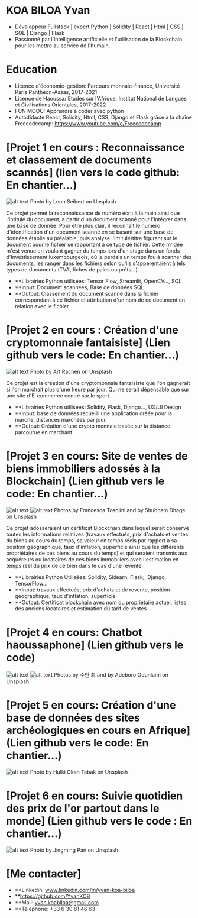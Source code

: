 # KOA BILOA Yvan 
* Développeur Fullstack | expert Python | Solidity | React | Html | CSS | SQL | Django | Flask
* Passionné par l'intelligence artificielle et l'utilisation de la Blockchain pour les mettre au service de l'humain. 

# Education
* Licence d'économie-gestion: Parcours monnaie-finance, Université Paris Panthéon-Assas, 2017-2021
* Licence de Haoussa/ Etudes sur l'Afrique, Institut National de Langues et Civilisations Orientales, 2017-2022
* FUN MOOC: Apprendre à coder avec python
* Autodidacte React, Solidity, Html, CSS, Django et Flask grâce à la chaîne Freecodecamp: https://www.youtube.com/c/Freecodecamp

# [Projet 1 en cours : Reconnaissance et classement de documents scannés] (lien vers le code github: En chantier...)
![alt text](leon-seibert-9i5eqBarv-k-unsplash.jpg)
Photo by Leon Seibert on Unsplash

Ce projet permet la reconnaissance de numéro écrit à la main ainsi que l'intitulé du document, à partir d'un document scanné pour l'intégrer dans une base de donnée. Pour être plus clair, il reconnaît le numéro d'identification d'un document scanné en se basant sur une base de données établie au préalable, puis analyse l'intitulé/titre figurant sur le document pour le fichier se rapportant à ce type de fichier. Cette m'idée m'est venue en voulant gagner du temps lors d'un stage dans un fonds d'investissement luxembourgeois, où je perdais un temps fou à scanner des documents, les ranger dans les fichiers selon qu'ils s'apperentaient à tels types de documents (TVA, fiches de paies ou prêts...). 
* **Librairies Python utilisées: Tensor Flow, Streamlit, OpenCV..., SQL
* **Input: Document scannées, Base de données SQL
* **Output: Classement du document scanné dans la fichier correspondant à ce fichier et attribution d'un nom de ce document en relation avec le fichier

# [Projet 2 en cours : Création d'une cryptomonnaie fantaisiste] (Lien github vers le code: En chantier...)
![alt text](art-rachen-yJpjLD3c9bU-unsplash.jpg)
Photo by Art Rachen on Unsplash  

Ce projet est la création d'une cryptomonnaie fantaisiste que l'on gagnerait si l'on marchait plus d'une heure par jour. Qui ne serait dépensable que sur une site d'E-commerce centré sur le sport. 
* **Librairies Python utilisées: Solidity, Flask, Django..., UX/UI Design 
* **Input: base de données recueilli une application créée pour la marche, distances marchées par jour. 
* **Output: Création d'une crypto monnaie basée sur la distance parcourue en marchant

# [Projet 3 en cours: Site de ventes de biens immobiliers adossés à la Blockchain] (Lien github vers le code: En chantier...)
![alt text](francesca-tosolini-tHkJAMcO3QE-unsplash.jpg)
![alt text](shubham-dhage-T9rKvI3N0NM-unsplash.jpg)
Photos by Francesca Tosolini and by Shubham Dhage on Unsplash

Ce projet adosseraient un certificat Blockchain dans lequel serait conservé toutes les informations relatives (travaux effectués, prix d'achats et ventes du biens au cours du temps, sa valeur en temps réels par rapport à sa position géographique, taux d'inflation, superficie ainsi que les différents propriétaires de ces biens au cours du temps) et qui seraient transmis aux acquéreurs ou locataires de ces biens immobiliers avec l'estimation en temps réel du prix de ce bien dans le cas d'une revente. 
* **Librairies Python Utilisées: Solidity, Sklearn, Flask;, Django, TensorFlow...
* **Input: travaux effectués, prix d'achats et de revente, position géographique, taux d'inflation, superficie
* **Output: Certificat blockchain avec nom du propriétaire actuel, listes des anciens locataires et estimation du tarif de ventes

# [Projet 4 en cours: Chatbot haoussaphone] (Lien github vers le code)
![alt text](suanmoo-tXB7yfP9gg0-unsplash.jpg)
![alt text](adeboro-odunlami-ZfanC6Eg9nE-unsplash.jpg)
Photos by 수안 최 and by Adeboro Odunlami on Unsplash

# [Projet 5 en cours: Création d'une base de données des sites archéologiques en cours en Afrique] (Lien github vers le code: En chantier...)
![alt text](hulki-okan-tabak-T9HLn-g6Cmo-unsplash.jpg)
Photo by Hulki Okan Tabak on Unsplash

# [Projet 6 en cours: Suivie quotidien des prix de l'or partout dans le monde] (Lien github vers le code : En chantier...)
![alt text](jingming-pan-iYsrkq5qq0Q-unsplash.jpg)
Photo by Jingming Pan on Unsplash


# [Me contacter]
* **Linkedin: www.linkedin.com/in/yvan-koa-biloa
* **https://github.com/YvanKOB
* **Mail: yvan.koabiloa@gmail.com
* **Téléphone: +33 6 30 81 46 63
